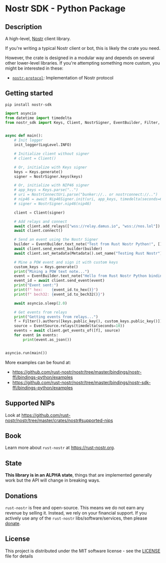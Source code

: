# Nostr SDK - Python Package

## Description

A high-level, [Nostr](https://github.com/nostr-protocol/nostr) client library.

If you're writing a typical Nostr client or bot, this is likely the crate you need.

However, the crate is designed in a modular way and depends on several other lower-level libraries. If you're attempting something more custom, you might be interested in these:

- [`nostr-protocol`](https://pypi.org/project/nostr-protocol/): Implementation of Nostr protocol

## Getting started

```shell
pip install nostr-sdk
```

```python
import asyncio
from datetime import timedelta
from nostr_sdk import Keys, Client, NostrSigner, EventBuilder, Filter, Metadata, EventSource, init_logger, LogLevel


async def main():
    # Init logger
    init_logger(LogLevel.INFO)

    # Initialize client without signer
    # client = Client()

    # Or, initialize with Keys signer
    keys = Keys.generate()
    signer = NostrSigner.keys(keys)

    # Or, initialize with NIP46 signer
    # app_keys = Keys.parse("..")
    # uri = NostrConnectUri.parse("bunker://.. or nostrconnect://..")
    # nip46 = await Nip46Signer.init(uri, app_keys, timedelta(seconds=60), None)
    # signer = NostrSigner.nip46(nip46)

    client = Client(signer)

    # Add relays and connect
    await client.add_relays(["wss://relay.damus.io", "wss://nos.lol"])
    await client.connect()

    # Send an event using the Nostr Signer
    builder = EventBuilder.text_note("Test from Rust Nostr Python!", [])
    await client.send_event_builder(builder)
    await client.set_metadata(Metadata().set_name("Testing Rust Nostr"))

    # Mine a POW event and sign it with custom keys
    custom_keys = Keys.generate()
    print("Mining a POW text note...")
    event = EventBuilder.text_note("Hello from Rust Nostr Python bindings!", []).to_pow_event(custom_keys, 20)
    event_id = await client.send_event(event)
    print("Event sent:")
    print(f" hex:    {event_id.to_hex()}")
    print(f" bech32: {event_id.to_bech32()}")

    await asyncio.sleep(2.0)

    # Get events from relays
    print("Getting events from relays...")
    f = Filter().authors([keys.public_key(), custom_keys.public_key()])
    source = EventSource.relays(timedelta(seconds=10))
    events = await client.get_events_of([f], source)
    for event in events:
        print(event.as_json())


asyncio.run(main())
```

More examples can be found at:

* https://github.com/rust-nostr/nostr/tree/master/bindings/nostr-ffi/bindings-python/examples
* https://github.com/rust-nostr/nostr/tree/master/bindings/nostr-sdk-ffi/bindings-python/examples

## Supported NIPs

Look at <https://github.com/rust-nostr/nostr/tree/master/crates/nostr#supported-nips>

## Book

Learn more about `rust-nostr` at <https://rust-nostr.org>.

## State

**This library is in an ALPHA state**, things that are implemented generally work but the API will change in breaking ways.

## Donations

`rust-nostr` is free and open-source. This means we do not earn any revenue by selling it. Instead, we rely on your financial support. If you actively use any of the `rust-nostr` libs/software/services, then please [donate](https://rust-nostr.org/donate).

## License

This project is distributed under the MIT software license - see the [LICENSE](https://github.com/rust-nostr/nostr/blob/master/LICENSE) file for details
